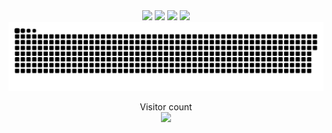 <div align="center">
  <!-- GitHub Stats Card -->
  <img height="200" src="https://my-stats-43gk.vercel.app/api?username=Anri-Tsetskhladze&show_icons=true&theme=radical&hide=contribs,issues&show=discussions_answered&rank_icon=github&include_all_commits=true&card_width=400" />
  
  <!-- GitHub Language Stats Card -->
  <img height="200" src="https://my-stats-43gk.vercel.app/api/top-langs/?username=Anri-Tsetskhladze&hide=html,scss,css&langs_count=8&layout=compact&theme=radical&card_width=400" />
  
  <!-- GitHub Streak Stats -->
  <img src="https://github-readme-streak-stats.herokuapp.com/?user=Anri-Tsetskhladze&theme=dark" />

  <!-- GitHub Trophy -->
  <img src="https://github-profile-trophy.vercel.app/?username=Anri-Tsetskhladze&theme=radical&no-frame=true&title=Stars,Followers,Commits&column=-1" />

  <!-- GitHub Contributions Graph -->
  <img src="contributions.svg" />

  <!-- Visitor Count -->
  <p>
    Visitor count<br>
    <img src="https://profile-counter.glitch.me/Anri-Tsetskhladze/count.svg" />
  </p>
</div>

